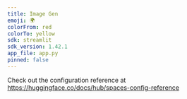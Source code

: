 ```yaml
---
title: Image Gen
emoji: 🌍
colorFrom: red
colorTo: yellow
sdk: streamlit
sdk_version: 1.42.1
app_file: app.py
pinned: false
---
```


Check out the configuration reference at https://huggingface.co/docs/hub/spaces-config-reference
